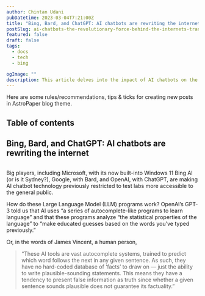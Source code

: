 ```yaml
---
author: Chintan Udani
pubDatetime: 2023-03-04T7:21:00Z
title: "Bing, Bard, and ChatGPT: AI chatbots are rewriting the internet"
postSlug: ai-chatbots-the-revolutionary-force-behind-the-internets-transformation
featured: false
draft: false
tags:
  - docs
  - tech
  - bing

ogImage: ""
description: This article delves into the impact of AI chatbots on the internet and how they are transforming the way we communicate and interact online. From virtual assistants to customer service bots, learn how these revolutionary chatbots are changing the game.
---
```


Here are some rules/recommendations, tips & ticks for creating new posts in AstroPaper blog theme.

## Table of contents

## Bing, Bard, and ChatGPT: AI chatbots are rewriting the internet

<figure>
 <img
    src="https://cdn.vox-cdn.com/thumbor/ao8HVXZhuLoJMOOvd8sLLJPRe6E=/0x0:2040x1360/1400x788/filters:focal(1020x680:1021x681)/cdn.vox-cdn.com/uploads/chorus_asset/file/24440533/AI_Hands_A_Bernis_02.jpg"
    alt=""
  />
</figure>

Big players, including Microsoft, with its now built-into Windows 11 Bing AI (or is it Sydney?), Google, with Bard, and OpenAI, with ChatGPT, are making AI chatbot technology previously restricted to test labs more accessible to the general public.

How do these Large Language Model (LLM) programs work? OpenAI’s GPT-3 told us that AI uses “a series of autocomplete-like programs to learn language” and that these programs analyze “the statistical properties of the language” to “make educated guesses based on the words you’ve typed previously.”

Or, in the words of James Vincent, a human person,

> “These AI tools are vast autocomplete systems, trained to predict which word follows the next in any given sentence. As such, they have no hard-coded database of ‘facts’ to draw on — just the ability to write plausible-sounding statements. This means they have a tendency to present false information as truth since whether a given sentence sounds plausible does not guarantee its factuality.”
